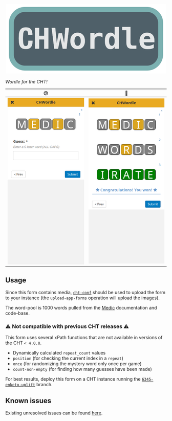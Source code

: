 <p align="center">
  <img src="./forms/app/chwordle-media/images/chwordle.png">
</p>

_Wordle for the CHT!_


:confused: | :tada:
:---:|:---:
![](./screenshots/guess_0.png)  |  ![](./screenshots/guess_1.png)

## Usage

Since this form contains media, [`cht-conf`](https://github.com/medic/cht-conf/) should be used to upload the form to your instance (the `upload-app-forms` operation will upload the images).

The word-pool is 1000 words pulled from the [Medic](https://github.com/medic) documentation and code-base.

### :warning: Not compatible with previous CHT releases :warning:

This form uses several xPath functions that are not available in versions of the CHT `< 4.0.0`. 

- Dynamically calculated `repeat_count` values
- `position` (for checking the current index in a `repeat`)
- `once` (for randomizing the mystery word only once per game)
- `count-non-empty` (for finding how many guesses have been made)

For best results, deploy this form on a CHT instance running the [`6345-enketo-uplift`](https://github.com/medic/cht-core/tree/6345-enketo-uplift) branch.

## Known issues

Existing unresolved issues can be found [here](https://github.com/jkuester/config-cht-demo/issues?q=is%3Aissue+is%3Aopen+sort%3Aupdated-desc+label%3Achwordle).
